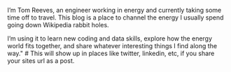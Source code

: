 I’m Tom Reeves, an engineer working in energy and currently taking some time off to travel. This blog is a place to channel the energy I usually spend going down Wikipedia rabbit holes. 

I’m using it to learn new coding and data skills, explore how the energy world fits together, and share whatever interesting things I find along the way." # This will show up in places like twitter, linkedin, etc, if you share your sites url as a post.

